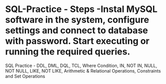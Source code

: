 # SQL-Practice - Steps -Instal MySQL software in the system, configure settings and connect to database with password. Start executing or running the required queries.
SQL Practice - DDL, DML, DQL, TCL, Where Condition, IN, NOT IN, NULL, NOT NULL, LIKE, NOT LIKE, Arithmetic &amp; Relational Operations, Constraints and Set Operations
